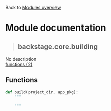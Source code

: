 Back to [Modules overview](https://github.com/pyrustic/backstage/blob/master/docs/modules/README.md)
  
# Module documentation
>## backstage.core.building
No description
<br>
[functions (2)](https://github.com/pyrustic/backstage/blob/master/docs/modules/content/backstage.core.building/functions.md)


## Functions
```python
def build(project_dir, app_pkg):
    """
    
    """

```

